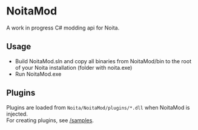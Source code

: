 # NoitaMod

A work in progress C# modding api for Noita.

## Usage

- Build NoitaMod.sln and copy all binaries from NoitaMod/bin to the root of your Noita installation (folder with noita.exe)
- Run NoitaMod.exe

## Plugins

Plugins are loaded from `Noita/NoitaMod/plugins/*.dll` when NoitaMod is injected.  
For creating plugins, see [/samples](/samples).

